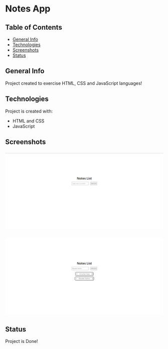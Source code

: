 # Notes App

## Table of Contents

- [General Info](#general-info)
- [Technologies](#technologies)
- [Screenshots](#screenshots)
- [Status](#status)

## General Info

Project created to exercise HTML, CSS and JavaScript languages!

## Technologies

Project is created with:

- HTML and CSS
- JavaScript

## Screenshots

### ![](/screenshots/screenshot1.png)

### ![](/screenshots/screenshot2.png)


## Status

Project is Done!